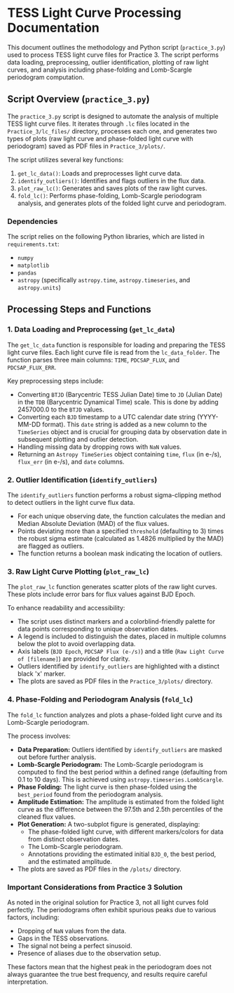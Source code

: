 # TESS Light Curve Processing Documentation

This document outlines the methodology and Python script (`practice_3.py`) used to process TESS light curve files for Practice 3. The script performs data loading, preprocessing, outlier identification, plotting of raw light curves, and analysis including phase-folding and Lomb-Scargle periodogram computation.

## Script Overview (`practice_3.py`)

The `practice_3.py` script is designed to automate the analysis of multiple TESS light curve files. It iterates through `.lc` files located in the `Practice_3/lc_files/` directory, processes each one, and generates two types of plots (raw light curve and phase-folded light curve with periodogram) saved as PDF files in `Practice_3/plots/`.

The script utilizes several key functions:

1.  `get_lc_data()`: Loads and preprocesses light curve data.
2.  `identify_outliers()`: Identifies and flags outliers in the flux data.
3.  `plot_raw_lc()`: Generates and saves plots of the raw light curves.
4.  `fold_lc()`: Performs phase-folding, Lomb-Scargle periodogram analysis, and generates plots of the folded light curve and periodogram.

### Dependencies

The script relies on the following Python libraries, which are listed in `requirements.txt`:

* `numpy`
* `matplotlib`
* `pandas`
* `astropy` (specifically `astropy.time`, `astropy.timeseries`, and `astropy.units`)

## Processing Steps and Functions

### 1. Data Loading and Preprocessing (`get_lc_data`)

The `get_lc_data` function is responsible for loading and preparing the TESS light curve files.
Each light curve file is read from the `lc_data_folder`. The function parses three main columns: `TIME`, `PDCSAP_FLUX`, and `PDCSAP_FLUX_ERR`.

Key preprocessing steps include:
* Converting `BTJD` (Barycentric TESS Julian Date) time to `JD` (Julian Date) in the `TDB` (Barycentric Dynamical Time) scale. This is done by adding 2457000.0 to the `BTJD` values.
* Converting each `BJD` timestamp to a UTC calendar date string (YYYY-MM-DD format). This `date` string is added as a new column to the `TimeSeries` object and is crucial for grouping data by observation date in subsequent plotting and outlier detection.
* Handling missing data by dropping rows with `NaN` values.
* Returning an `Astropy TimeSeries` object containing `time`, `flux` (in e-/s), `flux_err` (in e-/s), and `date` columns.

### 2. Outlier Identification (`identify_outliers`)

The `identify_outliers` function performs a robust sigma-clipping method to detect outliers in the light curve flux data.

* For each unique observing date, the function calculates the median and Median Absolute Deviation (MAD) of the flux values.
* Points deviating more than a specified `threshold` (defaulting to 3) times the robust sigma estimate (calculated as 1.4826 multiplied by the MAD) are flagged as outliers.
* The function returns a boolean mask indicating the location of outliers.

### 3. Raw Light Curve Plotting (`plot_raw_lc`)

The `plot_raw_lc` function generates scatter plots of the raw light curves. These plots include error bars for flux values against BJD Epoch.

To enhance readability and accessibility:
* The script uses distinct markers and a colorblind-friendly palette for data points corresponding to unique observation dates.
* A legend is included to distinguish the dates, placed in multiple columns below the plot to avoid overlapping data.
* Axis labels (`BJD Epoch`, `PDCSAP Flux (e-/s)`) and a title (`Raw Light Curve of [filename]`) are provided for clarity.
* Outliers identified by `identify_outliers` are highlighted with a distinct black 'x' marker.
* The plots are saved as PDF files in the `Practice_3/plots/` directory.

### 4. Phase-Folding and Periodogram Analysis (`fold_lc`)

The `fold_lc` function analyzes and plots a phase-folded light curve and its Lomb-Scargle periodogram.

The process involves:
* **Data Preparation:** Outliers identified by `identify_outliers` are masked out before further analysis.
* **Lomb-Scargle Periodogram:** The Lomb-Scargle periodogram is computed to find the best period within a defined range (defaulting from 0.1 to 10 days). This is achieved using `astropy.timeseries.LombScargle`.
* **Phase Folding:** The light curve is then phase-folded using the `best_period` found from the periodogram analysis.
* **Amplitude Estimation:** The amplitude is estimated from the folded light curve as the difference between the 97.5th and 2.5th percentiles of the cleaned flux values.
* **Plot Generation:** A two-subplot figure is generated, displaying:
    * The phase-folded light curve, with different markers/colors for data from distinct observation dates.
    * The Lomb-Scargle periodogram.
    * Annotations providing the estimated initial `BJD_0`, the best period, and the estimated amplitude.
* The plots are saved as PDF files in the `/plots/` directory.

### Important Considerations from Practice 3 Solution

As noted in the original solution for Practice 3, not all light curves fold perfectly. The periodograms often exhibit spurious peaks due to various factors, including:
* Dropping of `NaN` values from the data.
* Gaps in the TESS observations.
* The signal not being a perfect sinusoid.
* Presence of aliases due to the observation setup.

These factors mean that the highest peak in the periodogram does not always guarantee the true best frequency, and results require careful interpretation.
